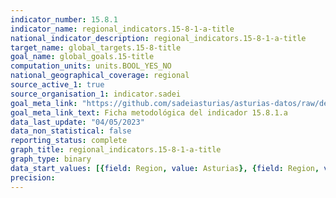 ```yaml
---
indicator_number: 15.8.1
indicator_name: regional_indicators.15-8-1-a-title
national_indicator_description: regional_indicators.15-8-1-a-title
target_name: global_targets.15-8-title
goal_name: global_goals.15-title
computation_units: units.BOOL_YES_NO
national_geographical_coverage: regional
source_active_1: true
source_organisation_1: indicator.sadei
goal_meta_link: "https://github.com/sadeiasturias/asturias-datos/raw/develop/descargas/metodologia/15.8.1.a.pdf"
goal_meta_link_text: Ficha metodológica del indicador 15.8.1.a
data_last_update: "04/05/2023"
data_non_statistical: false
reporting_status: complete
graph_title: regional_indicators.15-8-1-a-title
graph_type: binary
data_start_values: [{field: Region, value: Asturias}, {field: Region, value: España}]
precision:  
---
```

